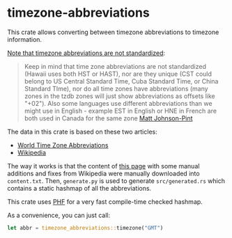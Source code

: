 # timezone-abbreviations

This crate allows converting between timezone abbreviations to timezone information.

[Note that timezone abbreviations are not standardized](https://stackoverflow.com/questions/56050292/is-there-a-way-to-parse-a-timezone-abbreviation-into-a-timezone-offset-in-rust):

> Keep in mind that time zone abbreviations are not standardized (Hawaii uses both HST or HAST), nor are they unique (CST could belong to US Central Standard Time, Cuba Standard Time, or China Standard TIme), nor do all time zones have abbreviations (many zones in the tzdb zones will just show abbreviations as offsets like "+02"). Also some languages use different abbreviations than we might use in English - example EST in English or HNE in French are both used in Canada for the same zone [Matt Johnson-Pint](https://stackoverflow.com/questions/56050292/is-there-a-way-to-parse-a-timezone-abbreviation-into-a-timezone-offset-in-rust#comment98768686_56050292)

The data in this crate is based on these two articles:

- [World Time Zone Abbreviations](https://www.timetemperature.com/abbreviations/world_time_zone_abbreviations.shtml)
- [Wikipedia](https://en.wikipedia.org/wiki/List_of_time_zone_abbreviations#cite_note-17)

The way it works is that the content of [this page](https://www.timetemperature.com/abbreviations/world_time_zone_abbreviations.shtml) with some manual additions and fixes from Wikipedia were manually downloaded into `content.txt`. Then, `generate.py` is used to generate `src/generated.rs` which contains a static hashmap of all the abbreviations.

This crate uses [PHF](https://github.com/rust-phf/rust-phf) for a very fast compile-time checked hashmap.

As a convenience, you can just call:

``` rs
let abbr = timezone_abbreviations::timezone("GMT")
```
